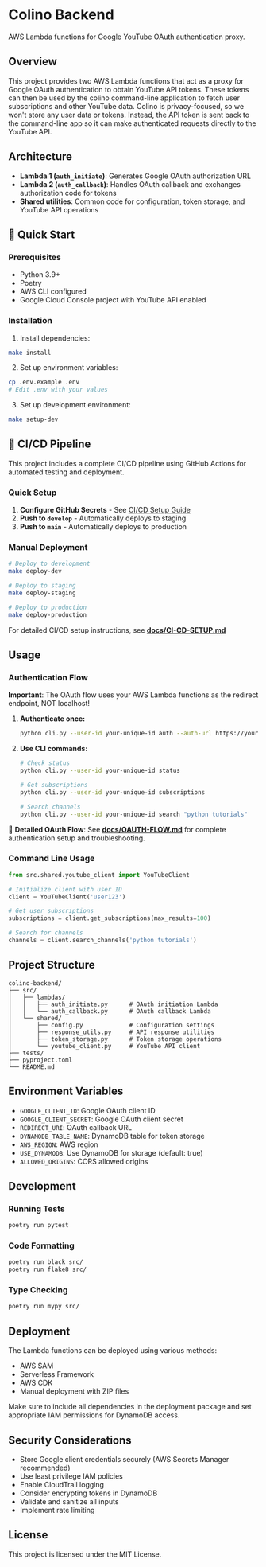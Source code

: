 # Colino Backend

AWS Lambda functions for Google YouTube OAuth authentication proxy.

## Overview

This project provides two AWS Lambda functions that act as a proxy for Google OAuth authentication to obtain YouTube API tokens. These tokens can then be used by the colino command-line application to fetch user subscriptions and other YouTube data.
Colino is privacy-focused, so we won't store any user data or tokens. Instead, the API token is sent back to the command-line app so it can make authenticated requests directly to the YouTube API.

## Architecture

- **Lambda 1 (`auth_initiate`)**: Generates Google OAuth authorization URL
- **Lambda 2 (`auth_callback`)**: Handles OAuth callback and exchanges authorization code for tokens
- **Shared utilities**: Common code for configuration, token storage, and YouTube API operations

## 🚀 Quick Start

### Prerequisites

- Python 3.9+
- Poetry
- AWS CLI configured
- Google Cloud Console project with YouTube API enabled

### Installation

1. Install dependencies:
```bash
make install
```

2. Set up environment variables:
```bash
cp .env.example .env
# Edit .env with your values
```

3. Set up development environment:
```bash
make setup-dev
```

## 🔄 CI/CD Pipeline

This project includes a complete CI/CD pipeline using GitHub Actions for automated testing and deployment.

### Quick Setup
1. **Configure GitHub Secrets** - See [CI/CD Setup Guide](docs/CI-CD-SETUP.md)
2. **Push to `develop`** - Automatically deploys to staging
3. **Push to `main`** - Automatically deploys to production

### Manual Deployment
```bash
# Deploy to development
make deploy-dev

# Deploy to staging
make deploy-staging

# Deploy to production
make deploy-production
```

For detailed CI/CD setup instructions, see **[docs/CI-CD-SETUP.md](docs/CI-CD-SETUP.md)**

## Usage

### Authentication Flow

**Important**: The OAuth flow uses your AWS Lambda functions as the redirect endpoint, NOT localhost!

1. **Authenticate once:**
   ```bash
   python cli.py --user-id your-unique-id auth --auth-url https://your-api.amazonaws.com/Prod/auth/initiate
   ```

2. **Use CLI commands:**
   ```bash
   # Check status
   python cli.py --user-id your-unique-id status
   
   # Get subscriptions
   python cli.py --user-id your-unique-id subscriptions
   
   # Search channels
   python cli.py --user-id your-unique-id search "python tutorials"
   ```

📖 **Detailed OAuth Flow**: See **[docs/OAUTH-FLOW.md](docs/OAUTH-FLOW.md)** for complete authentication setup and troubleshooting.

### Command Line Usage

```python
from src.shared.youtube_client import YouTubeClient

# Initialize client with user ID
client = YouTubeClient('user123')

# Get user subscriptions
subscriptions = client.get_subscriptions(max_results=100)

# Search for channels
channels = client.search_channels('python tutorials')
```

## Project Structure

```
colino-backend/
├── src/
│   ├── lambdas/
│   │   ├── auth_initiate.py      # OAuth initiation Lambda
│   │   └── auth_callback.py      # OAuth callback Lambda
│   └── shared/
│       ├── config.py             # Configuration settings
│       ├── response_utils.py     # API response utilities
│       ├── token_storage.py      # Token storage operations
│       └── youtube_client.py     # YouTube API client
├── tests/
├── pyproject.toml
└── README.md
```

## Environment Variables

- `GOOGLE_CLIENT_ID`: Google OAuth client ID
- `GOOGLE_CLIENT_SECRET`: Google OAuth client secret
- `REDIRECT_URI`: OAuth callback URL
- `DYNAMODB_TABLE_NAME`: DynamoDB table for token storage
- `AWS_REGION`: AWS region
- `USE_DYNAMODB`: Use DynamoDB for storage (default: true)
- `ALLOWED_ORIGINS`: CORS allowed origins

## Development

### Running Tests

```bash
poetry run pytest
```

### Code Formatting

```bash
poetry run black src/
poetry run flake8 src/
```

### Type Checking

```bash
poetry run mypy src/
```

## Deployment

The Lambda functions can be deployed using various methods:

- AWS SAM
- Serverless Framework
- AWS CDK
- Manual deployment with ZIP files

Make sure to include all dependencies in the deployment package and set appropriate IAM permissions for DynamoDB access.

## Security Considerations

- Store Google client credentials securely (AWS Secrets Manager recommended)
- Use least privilege IAM policies
- Enable CloudTrail logging
- Consider encrypting tokens in DynamoDB
- Validate and sanitize all inputs
- Implement rate limiting

## License

This project is licensed under the MIT License.
